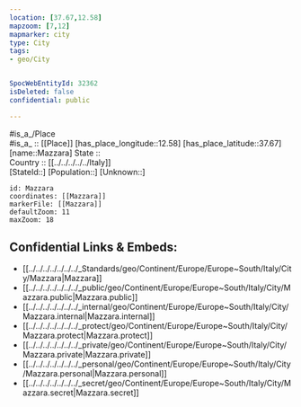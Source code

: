 ```yaml
---
location: [37.67,12.58] 
mapzoom: [7,12] 
mapmarker: city 
type: City
tags:
- geo/City


SpocWebEntityId: 32362
isDeleted: false
confidential: public

---
```

#is_a_/Place  
#is_a_ :: [[Place]] 
[has_place_longitude::12.58] 
[has_place_latitude::37.67] 
[name::Mazzara] 
State ::  
Country :: [[../../../../../Italy]]  
[StateId::] 
[Population::] 
[Unknown::] 


```leaflet
id: Mazzara
coordinates: [[Mazzara]] 
markerFile: [[Mazzara]] 
defaultZoom: 11 
maxZoom: 18
```


## Confidential Links & Embeds: 
- [[../../../../../../../_Standards/geo/Continent/Europe/Europe~South/Italy/City/Mazzara|Mazzara]] 
- [[../../../../../../../_public/geo/Continent/Europe/Europe~South/Italy/City/Mazzara.public|Mazzara.public]] 
- [[../../../../../../../_internal/geo/Continent/Europe/Europe~South/Italy/City/Mazzara.internal|Mazzara.internal]] 
- [[../../../../../../../_protect/geo/Continent/Europe/Europe~South/Italy/City/Mazzara.protect|Mazzara.protect]] 
- [[../../../../../../../_private/geo/Continent/Europe/Europe~South/Italy/City/Mazzara.private|Mazzara.private]] 
- [[../../../../../../../_personal/geo/Continent/Europe/Europe~South/Italy/City/Mazzara.personal|Mazzara.personal]] 
- [[../../../../../../../_secret/geo/Continent/Europe/Europe~South/Italy/City/Mazzara.secret|Mazzara.secret]] 
